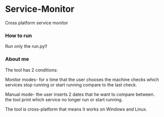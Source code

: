 # Service-Monitor

Cross platform service monitor 

### How to run

Run only the run.py!!

### About me

The tool has 2 conditions:

Monitor modes- for x time that the user chooses the machine checks which services stop running or start running compare to the last check.

Manual mode- the user inserts 2 dates that he want to compare between. the tool print which service no longer run or start running.

The tool is cross-platform that means it works on Windows and Linux.
